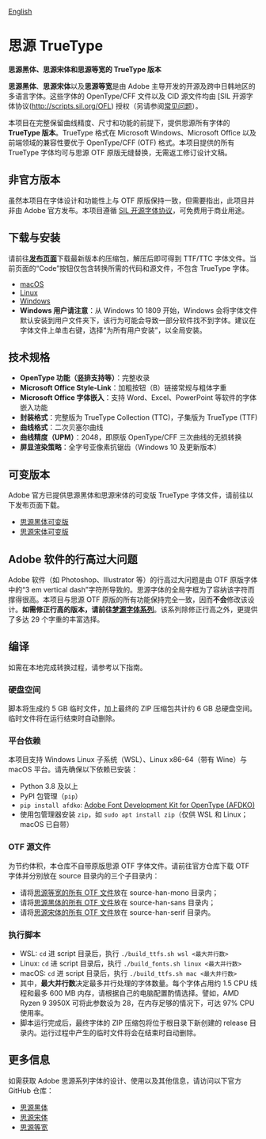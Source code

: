 [English](README_EN.md)

# 思源 TrueType

**思源黑体、思源宋体和思源等宽的 TrueType 版本**

**思源黑体**、**思源宋体**以及**思源等宽**是由 Adobe 主导开发的开源及跨中日韩地区的多语言字体。这些字体的 OpenType/CFF 文件以及 CID 源文件均由 [SIL 开源字体协议(http://scripts.sil.org/OFL) 授权（另请参阅[常见问题](http://scripts.sil.org/cms/scripts/page.php?item_id=OFL-FAQ_web)）。

本项目在完整保留曲线精度、尺寸和功能的前提下，提供思源所有字体的 **TrueType 版本**。TrueType 格式在 Microsoft Windows、Microsoft Office 以及前端领域的兼容性要优于 OpenType/CFF (OTF) 格式。本项目提供的所有 TrueType 字体均可与思源 OTF 原版无缝替换，无需返工修订设计文稿。


## 非官方版本

虽然本项目在字体设计和功能性上与 OTF 原版保持一致，但需要指出，此项目并非由 Adobe 官方发布。本项目遵循 [SIL 开源字体协议](http://scripts.sil.org/OFL)，可免费用于商业用途。


## 下载与安装

请前往[**发布页面**](https://github.com/Pal3love/Source-Han-TrueType/releases)下载最新版本的压缩包，解压后即可得到 TTF/TTC 字体文件。当前页面的“Code”按钮仅包含转换所需的代码和源文件，不包含 TrueType 字体。

* [macOS](https://support.apple.com/en-us/HT201749)
* [Linux](https://github.com/adobe-fonts/source-code-pro/issues/17#issuecomment-8967116)
* [Windows](https://www.microsoft.com/en-us/Typography/TrueTypeInstall.aspx)
* **Windows 用户请注意**：从 Windows 10 1809 开始，Windows 会将字体文件默认安装到用户文件夹下，该行为可能会导致一部分软件找不到字体。建议在字体文件上单击右键，选择“为所有用户安装”，以全局安装。


## 技术规格

* **OpenType 功能（竖排支持等）**：完整收录
* **Microsoft Office Style-Link**：加粗按钮（B）链接常规与粗体字重
* **Microsoft Office 字体嵌入**：支持 Word、Excel、PowerPoint 等软件的字体嵌入功能
* **封装格式**：完整版为 TrueType Collection (TTC)，子集版为 TrueType (TTF)
* **曲线格式**：二次贝塞尔曲线
* **曲线精度（UPM）**：2048，即原版 OpenType/CFF 三次曲线的无损转换
* **屏显渲染策略**：全字号亚像素抗锯齿（Windows 10 及更新版本）


## 可变版本

Adobe 官方已提供思源黑体和思源宋体的可变版 TrueType 字体文件，请前往以下发布页面下载。

* [思源黑体可变版](https://github.com/adobe-fonts/source-han-sans/releases)
* [思源宋体可变版](https://github.com/adobe-fonts/source-han-serif/releases)


## Adobe 软件的行高过大问题

Adobe 软件（如 Photoshop、Illustrator 等）的行高过大问题是由 OTF 原版字体中的“3 em vertical dash”字符所导致的。思源字体的全局字框为了容纳该字符而撑得很高。本项目与思源 OTF 原版的所有功能保持完全一致，因而**不会**修改该设计。**如需修正行高的版本，请前往[梦源字体系列](https://github.com/Pal3love/dream-han-cjk)**。该系列除修正行高之外，更提供了多达 29 个字重的丰富选择。


## 编译

如需在本地完成转换过程，请参考以下指南。

### 硬盘空间

脚本将生成约 5 GB 临时文件，加上最终的 ZIP 压缩包共计约 6 GB 总硬盘空间。临时文件将在运行结束时自动删除。

### 平台依赖

本项目支持 Windows Linux 子系统（WSL）、Linux x86-64（带有 Wine）与 macOS 平台。请先确保以下依赖已安装：

* Python 3.8 及以上
* PyPI 包管理（`pip`）
* `pip install afdko`: [Adobe Font Development Kit for OpenType (AFDKO)](https://github.com/adobe-type-tools/afdko)
* 使用包管理器安装 `zip`，如 `sudo apt install zip`（仅供 WSL 和 Linux；macOS 已自带）

### OTF 源文件

为节约体积，本仓库不自带原版思源 OTF 字体文件。请前往官方仓库下载 OTF 字体并分别放在 source 目录内的三个子目录内：

* 请将[思源等宽的所有 OTF 文件](https://github.com/adobe-fonts/source-han-mono/archive/refs/heads/master.zip)放在 source-han-mono 目录内；
* 请将[思源黑体的所有 OTF 文件](https://github.com/adobe-fonts/source-han-sans/releases)放在 source-han-sans 目录内；
* 请将[思源宋体的所有 OTF 文件](https://github.com/adobe-fonts/source-han-serif/releases)放在 source-han-serif 目录内。

### 执行脚本

* WSL: `cd` 进 script 目录后，执行 `./build_ttfs.sh wsl <最大并行数>`
* Linux: `cd` 进 script 目录后，执行 `./build_fonts.sh linux <最大并行数>`
* macOS: `cd` 进 script 目录后，执行 `./build_ttfs.sh mac <最大并行数>`
* 其中，**最大并行数**决定最多并行处理的字体数量。每个字体占用约 1.5 CPU 线程和最多 600 MB 内存，请根据自己的电脑配置酌情选择。譬如，AMD Ryzen 9 3950X 可将此参数设为 28，在内存足够的情况下，可达 97% CPU 使用率。
* 脚本运行完成后，最终字体的 ZIP 压缩包将位于根目录下新创建的 release 目录内。运行过程中产生的临时文件将会在结束时自动删除。


## 更多信息

如需获取 Adobe 思源系列字体的设计、使用以及其他信息，请访问以下官方 GitHub 仓库：

* [思源黑体](https://github.com/adobe-fonts/source-han-sans)
* [思源宋体](https://github.com/adobe-fonts/source-han-serif)
* [思源等宽](https://github.com/adobe-fonts/source-han-mono)
